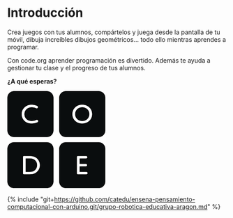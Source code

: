 # Introducción

Crea juegos con tus alumnos, compártelos y juega desde la pantalla de tu móvil, dibuja increíbles dibujos geométricos... todo ello mientras aprendes a programar.

Con code.org aprender programación es divertido. Además te ayuda a gestionar tu clase y el progreso de tus alumnos.

**¿A qué esperas?**

![](img/descarga.png)

{% include "git+https://github.com/catedu/ensena-pensamiento-computacional-con-arduino.git/grupo-robotica-educativa-aragon.md" %}
